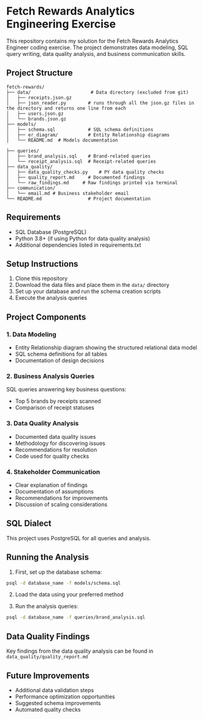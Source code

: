 # Fetch Rewards Analytics Engineering Exercise

This repository contains my solution for the Fetch Rewards Analytics Engineer coding exercise. The project demonstrates data modeling, SQL query writing, data quality analysis, and business communication skills.

## Project Structure

```
fetch-rewards/
├── data/                      # Data directory (excluded from git)
│   ├── receipts.json.gz
│   ├── json_reader.py        # runs through all the json.gz files in the directory and returns one line from each
│   ├── users.json.gz
│   └── brands.json.gz
├── models/
│   ├── schema.sql            # SQL schema definitions
│   ├── er_diagram/           # Entity Relationship diagrams
│   └── README.md  # Models documentation

├── queries/
│   ├── brand_analysis.sql    # Brand-related queries
│   └── receipt_analysis.sql  # Receipt-related queries
├── data_quality/
│   ├── data_quality_checks.py    # PY data quality checks
│   ├── quality_report.md     # Documented findings
│   └── raw_findings.md     # Raw findings printed via terminal
├── communication/
│   └── email.md # Business stakeholder email
└── README.md                 # Project documentation
```

## Requirements

- SQL Database (PostgreSQL)
- Python 3.8+ (if using Python for data quality analysis)
- Additional dependencies listed in requirements.txt

## Setup Instructions

1. Clone this repository
2. Download the data files and place them in the `data/` directory
3. Set up your database and run the schema creation scripts
4. Execute the analysis queries

## Project Components

### 1. Data Modeling
- Entity Relationship diagram showing the structured relational data model
- SQL schema definitions for all tables
- Documentation of design decisions

### 2. Business Analysis Queries
SQL queries answering key business questions:
- Top 5 brands by receipts scanned
- Comparison of receipt statuses

### 3. Data Quality Analysis
- Documented data quality issues
- Methodology for discovering issues
- Recommendations for resolution
- Code used for quality checks

### 4. Stakeholder Communication
- Clear explanation of findings
- Documentation of assumptions
- Recommendations for improvements
- Discussion of scaling considerations

## SQL Dialect

This project uses PostgreSQL for all queries and analysis.

## Running the Analysis

1. First, set up the database schema:
```bash
psql -d database_name -f models/schema.sql
```

2. Load the data using your preferred method

3. Run the analysis queries:
```bash
psql -d database_name -f queries/brand_analysis.sql
```

## Data Quality Findings

Key findings from the data quality analysis can be found in `data_quality/quality_report.md`

## Future Improvements

- Additional data validation steps
- Performance optimization opportunities
- Suggested schema improvements
- Automated quality checks
